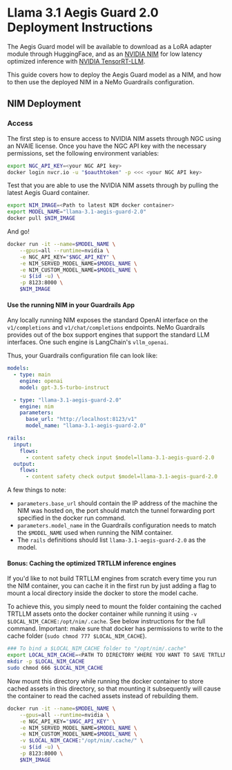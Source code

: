 # Llama 3.1 Aegis Guard 2.0 Deployment Instructions
The Aegis Guard model will be available to download as a LoRA adapter module through HuggingFace, and as an [NVIDIA NIM](https://docs.nvidia.com/nim/large-language-models/latest/introduction.html) for low latency optimized inference with [NVIDIA TensorRT-LLM](https://docs.nvidia.com/tensorrt-llm/index.html).

This guide covers how to deploy the Aegis Guard model as a NIM, and how to then use the deployed NIM in a NeMo Guardrails configuration.

## NIM Deployment

### Access
The first step is to ensure access to NVIDIA NIM assets through NGC using an NVAIE license.
Once you have the NGC API key with the necessary permissions, set the following environment variables:
```bash
export NGC_API_KEY=<your NGC API key>
docker login nvcr.io -u "$oauthtoken" -p <<< <your NGC API key>
```

Test that you are able to use the NVIDIA NIM assets through by pulling the latest Aegis Guard container.

```bash
export NIM_IMAGE=<Path to latest NIM docker container>
export MODEL_NAME="llama-3.1-aegis-guard-2.0"
docker pull $NIM_IMAGE
```

And go!
```bash
docker run -it --name=$MODEL_NAME \
    --gpus=all --runtime=nvidia \
    -e NGC_API_KEY="$NGC_API_KEY" \
    -e NIM_SERVED_MODEL_NAME=$MODEL_NAME \
    -e NIM_CUSTOM_MODEL_NAME=$MODEL_NAME \
    -u $(id -u) \
    -p 8123:8000 \
    $NIM_IMAGE
```

#### Use the running NIM in your Guardrails App
Any locally running NIM exposes the standard OpenAI interface on the `v1/completions` and `v1/chat/completions` endpoints. NeMo Guardrails provides out of the box support engines that support the standard LLM interfaces. One such engine is LangChain's `vllm_openai`.

Thus, your Guardrails configuration file can look like:
```yml
models:
  - type: main
    engine: openai
    model: gpt-3.5-turbo-instruct

  - type: "llama-3.1-aegis-guard-2.0"
    engine: nim
    parameters:
      base_url: "http://localhost:8123/v1"
      model_name: "llama-3.1-aegis-guard-2.0"

rails:
  input:
    flows:
      - content safety check input $model=llama-3.1-aegis-guard-2.0
  output:
    flows:
      - content safety check output $model=llama-3.1-aegis-guard-2.0
```
A few things to note:
- `parameters.base_url` should contain the IP address of the machine the NIM was hosted on, the port should match the tunnel forwarding port specified in the docker run command.
- `parameters.model_name` in the Guardrails configuration needs to match the `$MODEL_NAME` used when running the NIM container.
- The `rails` definitions should list `llama-3.1-aegis-guard-2.0` as the model.

#### Bonus: Caching the optimized TRTLLM inference engines
If you'd like to not build TRTLLM engines from scratch every time you run the NIM container, you can cache it in the first run by just adding a flag to mount a local directory inside the docker to store the model cache.

To achieve this, you simply need to mount the folder containing the cached TRTLLM assets onto the docker container while running it using `-v $LOCAL_NIM_CACHE:/opt/nim/.cache`. See below instructions for the full command. Important: make sure that docker has permissions to write to the cache folder (`sudo chmod 777 $LOCAL_NIM_CACHE`).
```bash
### To bind a $LOCAL_NIM_CACHE folder to "/opt/nim/.cache"
export LOCAL_NIM_CACHE=<PATH TO DIRECTORY WHERE YOU WANT TO SAVE TRTLLM ENGINE ASSETS>
mkdir -p $LOCAL_NIM_CACHE
sudo chmod 666 $LOCAL_NIM_CACHE
```
Now mount this directory while running the docker container to store cached assets in this directory, so that mounting it subsequently will cause the container to read the cached assets instead of rebuilding them.

```bash
docker run -it --name=$MODEL_NAME \
    --gpus=all --runtime=nvidia \
    -e NGC_API_KEY="$NGC_API_KEY" \
    -e NIM_SERVED_MODEL_NAME=$MODEL_NAME \
    -e NIM_CUSTOM_MODEL_NAME=$MODEL_NAME \
    -v $LOCAL_NIM_CACHE:"/opt/nim/.cache/" \
    -u $(id -u) \
    -p 8123:8000 \
    $NIM_IMAGE
```

